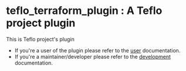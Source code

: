 # teflo_terraform_plugin : A Teflo project plugin

This is Teflo project's plugin

- If you're a user of the plugin please refer to the [user](https://redhatqe.github.io/teflo_terraform_plugin/user.html) documentation.
- If you're a maintainer/developer please refer to the [development](https://redhatqe.github.io/teflo_terraform_plugin/contribute.html) documentation.  

